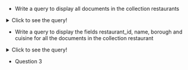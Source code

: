 - Write a query to display all documents in the collection restaurants
<details>
  <summary>Click to see the query!</summary>
  
  `db.restaurants.find();`
</details>

- Write a query to display the fields restaurant_id, name, borough and cuisine for all the documents in the collection restaurant
<details>
  <summary>Click to see the query!</summary>
  
  `db.restaurants.find();`
</details>

- Question 3
